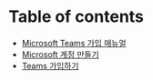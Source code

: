 # Table of contents

* [Microsoft Teams 가입 매뉴얼](README.md)
* [Microsoft 계정 만들기](microsoft.md)
* [Teams 가입하기](teams.md)

